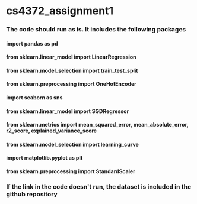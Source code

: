 # cs4372_assignment1

### The code should run as is. It includes the following packages

#### import pandas as pd
#### from sklearn.linear_model import LinearRegression
#### from sklearn.model_selection import train_test_split
#### from sklearn.preprocessing import OneHotEncoder
#### import seaborn as sns
#### from sklearn.linear_model import SGDRegressor
#### from sklearn.metrics import mean_squared_error, mean_absolute_error, r2_score, explained_variance_score
#### from sklearn.model_selection import learning_curve
#### import matplotlib.pyplot as plt
#### from sklearn.preprocessing import StandardScaler

### If the link in the code doesn't run, the dataset is included in the github repository
